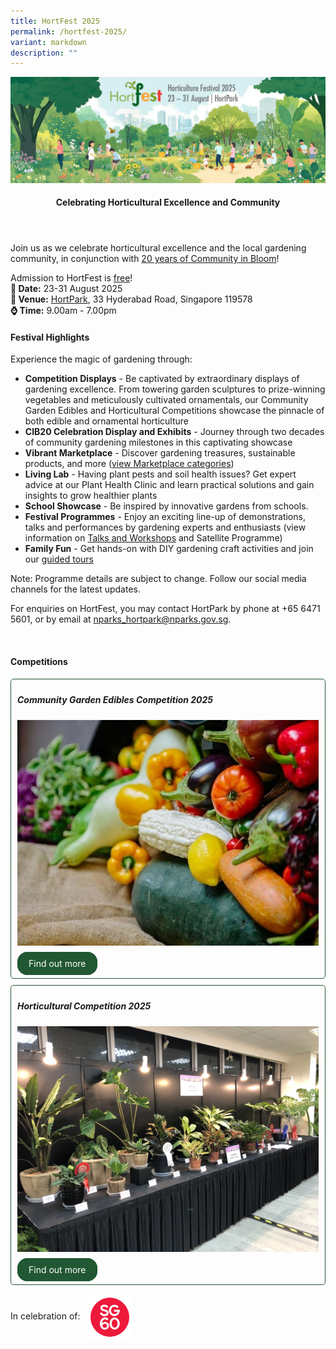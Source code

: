 ```yaml
---
title: HortFest 2025
permalink: /hortfest-2025/
variant: markdown
description: ""
---
```

<style>
	.wrapper {
		display: grid;
		grid-template-columns: repeat(auto-fit, minmax(280px, 1fr));
		grid-template-rows: auto-fit;
		column-gap: 10px;
		row-gap: 10px;
	}

	.box {
		border: solid 1px #215732 ;
		border-radius: 5px;
		padding: 5px 10px 15px 10px;
	}
		
		  .button-primary {
    background-color: #215732;
    border: 2px solid #215732;
    padding: 0.5rem 1rem;
  	border-radius: 1rem;
    color: white !important;
	  text-decoration: none !important;
  }
</style>
<img src="/images/HortFest%20images/HortFest_eBanner_2025_03_09_Opt_01.jpg">
<br>
<header>
<h4>Celebrating Horticultural Excellence and Community</h4>
</header>

<section>
<p>Join us as we celebrate horticultural excellence and the local gardening community, in conjunction with <a href="https://go.gov.sg/cib20">20 years of Community in Bloom</a>!</p> 
	<p>Admission to HortFest is <u>free</u>!<br>
	<b>📅 Date:</b> 23-31 August 2025<br>
		<b>🌳 Venue:</b> <a target="_blank" href="https://www.nparks.gov.sg/visit/parks/park-detail/hortpark">HortPark</a>, 33 Hyderabad Road, Singapore 119578<br> 
	<b>⌚ Time:</b> 9.00am - 7.00pm</p><p></p>
</section>

<h4>Festival Highlights</h4>
<section>	
	<p>Experience the magic of gardening through:
</p><ul>
	<li><b>Competition Displays</b> - Be captivated by extraordinary displays of gardening excellence. From towering garden sculptures to prize-winning vegetables and meticulously cultivated ornamentals, our Community Garden Edibles and Horticultural Competitions showcase the pinnacle of both edible and ornamental horticulture</li>
	<li><b>CIB20 Celebration Display and Exhibits</b> - Journey through two decades of community gardening milestones in this captivating showcase</li>
	<li><b>Vibrant Marketplace</b> - Discover gardening treasures, sustainable products, and more (<a target="_blank" href="/hortfest-marketplace/">view Marketplace categories</a>)</li>
	<li><b>Living Lab</b> - Having plant pests and soil health issues? Get expert advice at our Plant Health Clinic and learn practical solutions and gain insights to grow healthier plants</li>
	<li><b>School Showcase</b> - Be inspired by innovative gardens from schools. </li>
	<li><b>Festival Programmes</b> - Enjoy an exciting line-up of demonstrations, talks and performances by gardening experts and enthusiasts (view information on <a target="_blank" href="https://go.gov.sg/hortfest-calendar">Talks and Workshops</a> and Satellite Programme)</li>
	<li><b>Family Fun</b> - Get hands-on with DIY gardening craft activities and join our <a target="_blank" download="" href="/files/HortFest%20files/HortFest2025_Guided_Tours.pdf"> guided tours</a> </li>
</ul><p></p>
	
<p>Note: Programme details are subject to change. Follow our social media channels for the latest updates.</p> 

<p>For enquiries on HortFest, you may contact HortPark by phone at +65 6471 5601, or by email at <a href="mailto:nparks_hortpark@nparks.gov.sg">nparks_hortpark@nparks.gov.sg</a>.</p>
</section>
<br>
<section>
	<h4>Competitions</h4>
	<div class="wrapper">
	<div class="box">
			<h5>Community Garden Edibles Competition 2025</h5>
			<img style="width:auto; display:inline" src="/images/HortFest%20images/CGEC_2025_Card.jpg">
			<br><br>
				<a class="button-primary" href="/community-garden-edibles-competition-2025/">Find out more</a><br>
</div>
		<div class="box">
			<h5>Horticultural Competition 2025</h5>
			<img style="width:auto; display:inline" src="/images/HortFest%20images/Hort_Competition_Card.jpg">
			<br><br>
				<a class="button-primary" href="/horticultural-competition-2025/">Find out more</a>
</div>
	</div>
</section>
<p>In celebration of: <img style="width:70px; vertical-align:middle; display: inline; margin-left:8px" src="/images/CIB20/sg60_logo.png"></p><br>